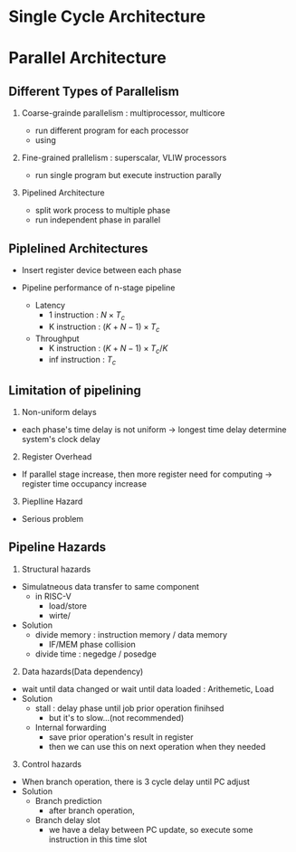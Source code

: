 Single Cycle Architecture
=========================

Parallel Architecture
=====================

Different Types of Parallelism
------------------------------
1. Coarse-grainde parallelism : multiprocessor, multicore
    - run different program for each processor
    - using 

2. Fine-grained prallelism : superscalar, VLIW processors
    - run single program but execute instruction parally

3. Pipelined Architecture
    - split work process to multiple phase
    - run independent phase in parallel

Piplelined Architectures
------------------------
- Insert register device between each phase

- Pipeline performance of n-stage pipeline
    - Latency
        - 1 instruction : $N \times T_c$
        - K instruction : $(K + N - 1) \times T_c$
    - Throughput
        - K instruction : $(K + N - 1) \times T_c / K$
        - inf instruction : $T_c$

Limitation of pipelining
------------------------
1. Non-uniform delays
- each phase's time delay is not uniform &rarr; longest time delay determine system's clock delay

2. Register Overhead
- If parallel stage increase, then more register need for computing &rarr; register time occupancy increase

3. Pieplline Hazard
- Serious problem

Pipeline Hazards
----------------
1. Structural hazards
- Simulatneous data transfer to same component
    - in RISC-V
        - load/store
        - wirte/
- Solution
    - divide memory : instruction memory / data memory
        - IF/MEM phase collision
    - divide time : negedge / posedge
2. Data hazards(Data dependency)
- wait until data changed or wait until data loaded : Arithemetic, Load
- Solution
    - stall : delay phase until job prior operation finihsed
        - but it's to slow...(not recommended)
    - Internal forwarding
        - save prior operation's result in register
        - then we can use this on next operation when they needed

3. Control hazards
- When branch operation, there is 3 cycle delay until PC adjust
- Solution
    - Branch prediction
        - after branch operation, 
    - Branch delay slot
        - we have a delay between PC update, so execute some instruction in this time slot











